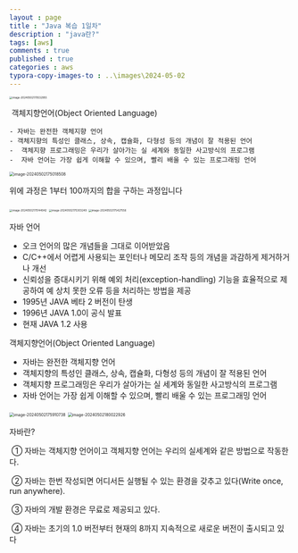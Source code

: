 ```yaml
---
layout : page
title : "Java 복습 1일차"
description : "java란?"
tags: [aws]
comments : true
published : true
categories : aws
typora-copy-images-to : ..\images\2024-05-02
---
```




<img src="C:\Users\jangm\AppData\Roaming\Typora\typora-user-images\image-20240502170532955.png" alt="image-20240502170532955" style="zoom: 33%;" />

​	객체지향언어(Object Oriented Language)

	- 자바는 완전한 객체지향 언어 
	- 객체지향의 특성인 클래스, 상속, 캡슐화, 다형성 등의 개념이 잘 적용된 언어 
	-  객체지향 프로그래밍은 우리가 살아가는 실 세계와 동일한 사고방식의 프로그램 
	-  자바 언어는 가장 쉽게 이해할 수 있으며, 빨리 배울 수 있는 프로그래밍 언어



<img src="C:\Users\jangm\AppData\Roaming\Typora\typora-user-images\image-20240502175018508.png" alt="image-20240502175018508" style="zoom: 50%;" />

위에 과정은 1부터 100까지의 합을 구하는 과정입니다





<img src="C:\Users\jangm\AppData\Roaming\Typora\typora-user-images\image-20240502175144942.png" alt="image-20240502175144942" style="zoom:33%;" />





<img src="C:\Users\jangm\AppData\Roaming\Typora\typora-user-images\image-20240502175303249.png" alt="image-20240502175303249" style="zoom:33%;" />





<img src="C:\Users\jangm\AppData\Roaming\Typora\typora-user-images\image-20240502175427556.png" alt="image-20240502175427556" style="zoom:33%;" />



자바 언어 

- 오크 언어의 많은 개념들을 그대로 이어받았음 
- C/C++에서 어렵게 사용되는 포인터나 메모리 조작 등의 개념을 과감하게 제거하거나 개선 
-  신뢰성을 증대시키기 위해 예외 처리(exception-handling) 기능을 효율적으로 제공하여 예 상치 못한 오류 등을 처리하는 방법을 제공 
-  1995년 JAVA 베타 2 버전이 탄생 
-  1996년 JAVA 1.0이 공식 발표 
-  현재 JAVA 1.2 사용



객체지향언어(Object Oriented Language) 

- 자바는 완전한 객체지향 언어 
-  객체지향의 특성인 클래스, 상속, 캡슐화, 다형성 등의 개념이 잘 적용된 언어 
-  객체지향 프로그래밍은 우리가 살아가는 실 세계와 동일한 사고방식의 프로그램 
-  자바 언어는 가장 쉽게 이해할 수 있으며, 빨리 배울 수 있는 프로그래밍 언어



<img src="C:\Users\jangm\AppData\Roaming\Typora\typora-user-images\image-20240502175910738.png" alt="image-20240502175910738" style="zoom: 50%;" />





<img src="C:\Users\jangm\AppData\Roaming\Typora\typora-user-images\image-20240502180022926.png" alt="image-20240502180022926" style="zoom: 50%;" />



자바란? 

​	① 자바는 객체지향 언어이고 객체지향 언어는 우리의 실세계와 같은 방법으로 작동한다. 

​	② 자바는 한번 작성되면 어디서든 실행될 수 있는 환경을 갖추고 있다(Write once, run  anywhere). 

​	③ 자바의 개발 환경은 무료로 제공되고 있다. 

​	④ 자바는 초기의 1.0 버전부터 현재의 8까지 지속적으로 새로운 버전이 출시되고 있다






